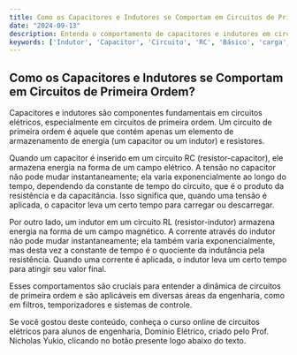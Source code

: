 ```yaml
---
title: Como os Capacitores e Indutores se Comportam em Circuitos de Primeira Ordem?
date: "2024-09-13"
description: Entenda o comportamento de capacitores e indutores em circuitos de primeira ordem.
keywords: ['Indutor', 'Capacitor', 'Circuito', 'RC', 'Básico', 'carga', 'Indutor']
---
```


## Como os Capacitores e Indutores se Comportam em Circuitos de Primeira Ordem?

Capacitores e indutores são componentes fundamentais em circuitos elétricos, especialmente em circuitos de primeira ordem. Um circuito de primeira ordem é aquele que contém apenas um elemento de armazenamento de energia (um capacitor ou um indutor) e resistores. 

Quando um capacitor é inserido em um circuito RC (resistor-capacitor), ele armazena energia na forma de um campo elétrico. A tensão no capacitor não pode mudar instantaneamente; ela varia exponencialmente ao longo do tempo, dependendo da constante de tempo do circuito, que é o produto da resistência e da capacitância. Isso significa que, quando uma tensão é aplicada, o capacitor leva um certo tempo para carregar ou descarregar.

Por outro lado, um indutor em um circuito RL (resistor-indutor) armazena energia na forma de um campo magnético. A corrente através do indutor não pode mudar instantaneamente; ela também varia exponencialmente, mas desta vez a constante de tempo é o quociente da indutância pela resistência. Quando uma corrente é aplicada, o indutor leva um certo tempo para atingir seu valor final.

Esses comportamentos são cruciais para entender a dinâmica de circuitos de primeira ordem e são aplicáveis em diversas áreas da engenharia, como em filtros, temporizadores e sistemas de controle.

Se você gostou deste conteúdo, conheça o curso online de circuitos elétricos para alunos de engenharia, Domínio Elétrico, criado pelo Prof. Nicholas Yukio, clicando no botão presente logo abaixo do texto.
